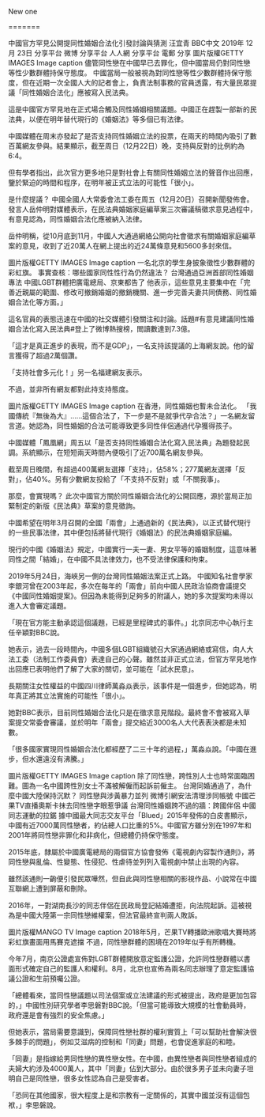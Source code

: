 
New one


=======


中國官方罕見公開提同性婚姻合法化引發討論與猜測
汪宜青
BBC中文
2019年 12月 23日
分享平台 微博 分享平台 人人網 分享平台 電郵 分享
圖片版權GETTY IMAGES
Image caption
儘管同性戀在中國早已去罪化，但中國當局仍對同性戀等性少數群體持保守態度。
中國當局一般被視為對同性戀等性少數群體持保守態度，但在近期一次全國人大的記者會上，負責法制事務的官員透露，有大量民眾提議「同性婚姻合法化」應被寫入民法典。

這是中國官方罕見地在正式場合觸及同性婚姻相關議題。中國正在趕製一部新的民法典，以便在明年替代現行的《婚姻法》等多個已有法律。

中國媒體在周末亦發起了是否支持同性婚姻立法的投票，在兩天的時間內吸引了數百萬網友參與。結果顯示，截至周日（12月22日）晚，支持與反對的比例約為6:4。

但有學者指出，此次官方更多地只是對社會上有關同性婚姻立法的聲音作出回應，鑒於緊迫的時間和程序，在明年被正式立法的可能性「很小」。

是什麼提議？
中國全國人大常委會法工委在周五（12月20日）召開新聞發佈會。發言人岳仲明對媒體表示，在民法典婚姻家庭編草案三次審議稿徵求意見過程中，有意見認為，同性婚姻合法化應被納入法律。

岳仲明稱，從10月底到11月，中國人大通過網絡公開向社會徵求有關婚姻家庭編草案的意見，收到了近20萬人在網上提出的近24萬條意見和5600多封來信。

圖片版權GETTY IMAGES
Image caption
一名北京的學生身披象徵性少數群體的彩虹旗。
事實查核：哪些國家同性性行為仍然違法？
台灣通過亞洲首部同性婚姻專法
中國LGBT群體把廣電總局、京東都告了
他表示，這些意見主要集中在「完善近親屬的範圍、修改可撤銷婚姻的撤銷機關、進一步完善夫妻共同債務、同性婚姻合法化等方面。」

這名官員的表態迅速在中國的社交媒體引發關注和討論。話題#有意見建議同性婚姻合法化寫入民法典#登上了微博熱搜榜，閲讀數達到7.3億。

「這才是真正進步的表現，而不是GDP」，一名支持該提議的上海網友說。他的留言獲得了超過2萬個讚。

「支持社會多元化！」另一名福建網友表示。

不過，並非所有網友都對此持支持態度。

圖片版權GETTY IMAGES
Image caption
在香港，同性婚姻也暫未合法化。
「我國傳統『無後為大』……這個合法了，下一步是不是就爭代孕合法？」一名網友留言道。她認為，同性婚姻的合法可能導致更多同性伴侶通過代孕獲得孩子。

中國媒體「鳳凰網」周五以「是否支持同性婚姻合法化寫入民法典」為題發起民調。系統顯示，在短短兩天時間內便吸引了近700萬名網友參與。

截至周日晚間，有超過400萬網友選擇「支持」，佔58%；277萬網友選擇「反對」，佔40%。另有少數網友投給了「不支持不反對」或「不關我事」。

那麼，會實現嗎？
此次中國官方關於同性婚姻合法化的公開回應，源於當局正加緊制定的新版《民法典》草案的意見徵詢。

中國希望在明年3月召開的全國「兩會」上通過新的《民法典》，以正式替代現行的一些民事法律，其中便包括將替代現行《婚姻法》的民法典婚姻家庭編。

現行的中國《婚姻法》規定，中國實行一夫一妻、男女平等的婚姻制度，這意味著同性之間「結婚」，在中國不具法律效力，也不受法律保護和拘束。


2019年5月24日，海峽另一側的台灣同性婚姻法案正式上路。
中國知名社會學家李銀河曾在2003年起，多次在每年的「兩會」前向中國人民政治協商會議提交《中國同性婚姻提案》。但因為未能得到足夠多的附議人，她的多次提案均未得以進入大會審定議題。

「現在官方能主動承認這個議題，已經是里程碑式的事件。」北京同志中心執行主任辛穎對BBC說。

她表示，過去一段時間內，中國多個LGBT組織號召大家通過網絡或寫信，向人大法工委（法制工作委員會）表達自己的心聲。雖然並非正式立法，但官方罕見地作出回應已表明他們了解了大家的關切，並可能在「試水民意」。

長期關注女性權益的中國四川律師萬淼焱表示，該事件是一個進步，但她認為，明年真正將其立法實施的可能性「很小」。

她對BBC表示，目前同性婚姻合法化只是在徵求意見階段。最終會不會被寫入草案提交常委會審議，並於明年「兩會」提交給近3000名人大代表表決都是未知數。

「很多國家實現同性婚姻合法化都經歷了二三十年的過程，」萬淼焱說。「中國在進步，但水還遠沒有沸騰。」

圖片版權GETTY IMAGES
Image caption
除了同性戀，跨性別人士也時常面臨困難。圖為一名中國跨性別女士不滿被解僱而起訴前僱主。
台灣同婚通過了，為什麼中國大陸保持沉默？
同性戀與涉黃暴力並列 微博引網安法清理涉同帳號
中國芒果TV直播奧斯卡抹去同性戀字眼惹爭議
台灣同性婚姻跨不過的牆：跨國伴侶
中國同志運動的拉鋸
據中國最大同志交友平台「Blued」2015年發佈的白皮書顯示，中國有近7000萬同性戀者，約佔總人口比重的5%。中國官方雖分別在1997年和2001年將同性戀非罪化和非病化，但總體仍持保守態度。

2015年底，隸屬於中國廣電總局的兩個官方協會發佈《電視劇內容製作通則》，將同性戀與亂倫、性變態、性侵犯、性虐待並列列入電視劇中禁止出現的內容。

雖然該通則一齣便引發民眾嘩然，但自此與同性戀相關的影視作品、小說常在中國互聯網上遭到屏蔽和刪除。

2016年，一對湖南長沙的同志伴侶在民政局登記結婚遭拒，向法院起訴。這被視為是中國大陸第一宗同性戀維權案，但法官最終宣判兩人敗訴。

圖片版權MANGO TV
Image caption
2018年5月，芒果TV轉播歐洲歌唱大賽時將彩虹旗畫面用馬賽克遮擋
不過，同性戀群體的困境在2019年似乎有所轉機。

今年7月，南京公證處宣佈對LGBT群體開放意定監護公證，允許同性戀群體以書面形式確定自己的監護人和權利。8月，北京也宣佈為兩名同志辦理了意定監護協議公證和生前預囑公證。

「總體看來，當同性戀議題以司法個案或立法建議的形式被提出，政府是更加包容的，」中國性別研究學者李思磐對BBC說。「但當可能導致大規模的社會動員時，政府還是會有強烈的安全焦慮。」

但她表示，當局需要意識到，保障同性戀社群的權利實質上「可以幫助社會解決很多棘手的問題」，例如艾滋病的控制和「同妻」問題，也會促進家庭的和睦。

「同妻」是指嫁給男同性戀的異性戀女性。在中國，由異性戀者與同性戀者組成的夫婦大約涉及4000萬人，其中「同妻」佔到大部分。由於很多男子並未向妻子坦明自己是同性戀，很多女性認為自己是受害者。

「恐同在其他國家，很大程度上是和宗教有一定關係的，其實中國並沒有這個包袱，」李思磐說。
